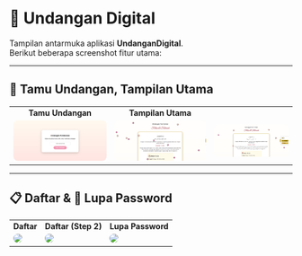 # 📌 Undangan Digital  

Tampilan antarmuka aplikasi **UndanganDigital**.  
Berikut beberapa screenshot fitur utama:  

---

## 🔑 Tamu Undangan, Tampilan Utama
<table>
  <tr>
    <td align="center"><b>Tamu Undangan</b></td>
    <td align="center"><b>Tampilan Utama</b></td>
  </tr>
  <tr>
    <td><img src="Tamu.png" width="250" style="border-radius:8px"></td>
    <td><img src="Tampilan.png" width="250" style="border-radius:8px"></td>
    <td><img src="Toogle.png" width="250" style="border-radius:8px"></td>
  </tr>
</table>

---

## 📋 Daftar & 🔑 Lupa Password
<table>
  <tr>
    <td align="center"><b>Daftar</b></td>
    <td align="center"><b>Daftar (Step 2)</b></td>
    <td align="center"><b>Lupa Password</b></td>
  </tr>
  <tr>
    <td><img src="images/daftar.jpg" width="250" style="border-radius:8px"></td>
    <td><img src="images/daftar2.jpg" width="250" style="border-radius:8px"></td>
    <td><img src="images/lupapassword.jpg" width="250" style="border-radius:8px"></td>
  </tr>
</table>
